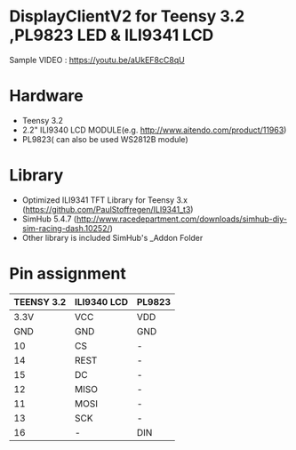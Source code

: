 # DisplayClientV2 for Teensy 3.2 ,PL9823 LED & ILI9341 LCD
Sample VIDEO : https://youtu.be/aUkEF8cC8qU

# Hardware
- Teensy 3.2 
- 2.2" ILI9340 LCD MODULE(e.g. http://www.aitendo.com/product/11963)
- PL9823( can also be used WS2812B module)

# Library
 - Optimized ILI9341 TFT Library for Teensy 3.x (https://github.com/PaulStoffregen/ILI9341_t3)
 - SimHub 5.4.7 (http://www.racedepartment.com/downloads/simhub-diy-sim-racing-dash.10252/)
 - Other library is included  SimHub's _Addon Folder

# Pin assignment
|TEENSY 3.2|ILI9340 LCD|PL9823|
|---|---|---|
|3.3V|VCC|VDD|
|GND|GND|GND|
|10|CS|-|
|14|REST|-|
|15|DC|-|
|12|MISO|-|
|11|MOSI|-|
|13|SCK|-|
|16|-|DIN|

